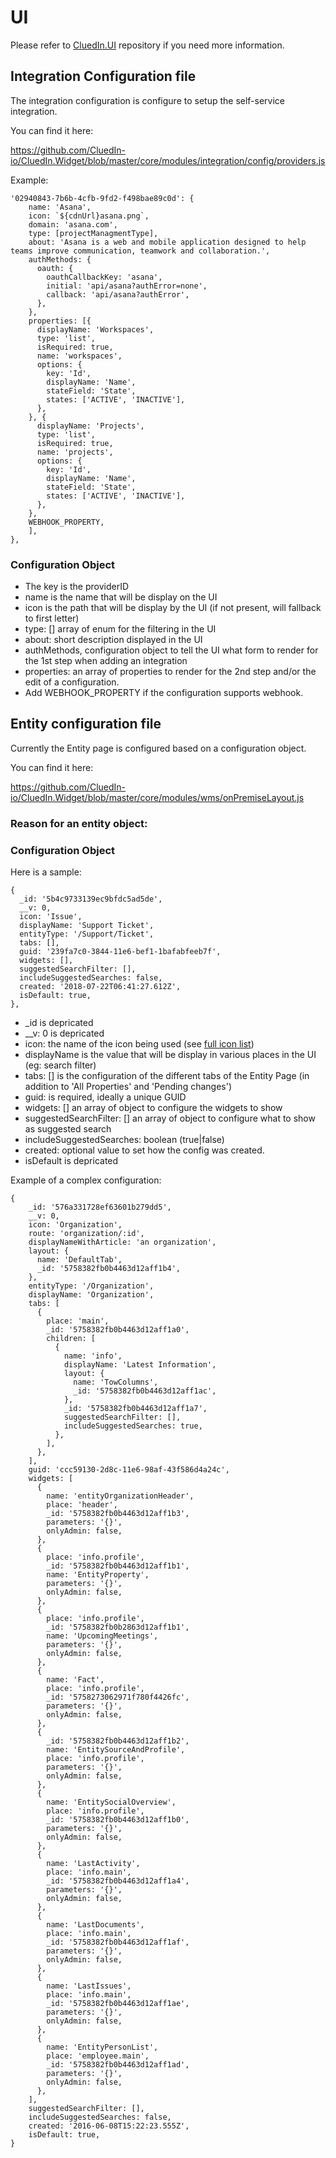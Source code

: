 # UI

Please refer to [CluedIn.UI](https://github.com/CluedIn-io/CluedIn.Widget) repository if you need more information.

## Integration Configuration file

The integration configuration is configure to setup the self-service integration.

You can find it here:

https://github.com/CluedIn-io/CluedIn.Widget/blob/master/core/modules/integration/config/providers.js

Example:

```
'02940843-7b6b-4cfb-9fd2-f498bae89c0d': {
    name: 'Asana',
    icon: `${cdnUrl}asana.png`,
    domain: 'asana.com',
    type: [projectManagmentType],
    about: 'Asana is a web and mobile application designed to help teams improve communication, teamwork and collaboration.',
    authMethods: {
      oauth: {
        oauthCallbackKey: 'asana',
        initial: 'api/asana?authError=none',
        callback: 'api/asana?authError',
      },
    },
    properties: [{
      displayName: 'Workspaces',
      type: 'list',
      isRequired: true,
      name: 'workspaces',
      options: {
        key: 'Id',
        displayName: 'Name',
        stateField: 'State',
        states: ['ACTIVE', 'INACTIVE'],
      },
    }, {
      displayName: 'Projects',
      type: 'list',
      isRequired: true,
      name: 'projects',
      options: {
        key: 'Id',
        displayName: 'Name',
        stateField: 'State',
        states: ['ACTIVE', 'INACTIVE'],
      },
    },
    WEBHOOK_PROPERTY,
    ],
},
```

### Configuration Object

- The key is the providerID
- name is the name that will be display on the UI
- icon is the path that will be display by the UI (if not present, will fallback to first letter)
- type: [] array of enum for the filtering in the UI
- about: short description displayed in the UI
- authMethods, configuration object to tell the UI what form to render for the 1st step when adding an integration
- properties: an array of properties to render for the 2nd step and/or the edit of a configuration.
- Add WEBHOOK_PROPERTY if the configuration supports webhook.

## Entity configuration file

Currently the Entity page is configured based on a configuration object.

You can find it here:

https://github.com/CluedIn-io/CluedIn.Widget/blob/master/core/modules/wms/onPremiseLayout.js

### Reason for an entity object:

### Configuration Object

Here is a sample:

```
{
  _id: '5b4c9733139ec9bfdc5ad5de',
  __v: 0,
  icon: 'Issue',
  displayName: 'Support Ticket',
  entityType: '/Support/Ticket',
  tabs: [],
  guid: '239fa7c0-3844-11e6-bef1-1bafabfeeb7f',
  widgets: [],
  suggestedSearchFilter: [],
  includeSuggestedSearches: false,
  created: '2018-07-22T06:41:27.612Z',
  isDefault: true,
},
```

- _id is depricated
- __v: 0 is depricated
- icon: the name of the icon being used (see [full icon list](http://www.uxilab.eu/components/icons))
- displayName is the value that will be display in various places in the UI (eg: search filter)
- tabs: [] is the configuration of the different tabs of the Entity Page (in addition to 'All Properties' and 'Pending changes')
- guid: is required, ideally a unique GUID
- widgets: [] an array of object to configure the widgets to show
- suggestedSearchFilter: [] an array of object to configure what to show as suggested search
- includeSuggestedSearches: boolean (true|false) 
- created: optional value to set how the config was created.
- isDefault is depricated

Example of a complex configuration:

```
{
    _id: '576a331728ef63601b279dd5',
    __v: 0,
    icon: 'Organization',
    route: 'organization/:id',
    displayNameWithArticle: 'an organization',
    layout: {
      name: 'DefaultTab',
      _id: '5758382fb0b4463d12aff1b4',
    },
    entityType: '/Organization',
    displayName: 'Organization',
    tabs: [
      {
        place: 'main',
        _id: '5758382fb0b4463d12aff1a0',
        children: [
          {
            name: 'info',
            displayName: 'Latest Information',
            layout: {
              name: 'TowColumns',
              _id: '5758382fb0b4463d12aff1ac',
            },
            _id: '5758382fb0b4463d12aff1a7',
            suggestedSearchFilter: [],
            includeSuggestedSearches: true,
          },
        ],
      },
    ],
    guid: 'ccc59130-2d8c-11e6-98af-43f586d4a24c',
    widgets: [
      {
        name: 'entityOrganizationHeader',
        place: 'header',
        _id: '5758382fb0b4463d12aff1b3',
        parameters: '{}',
        onlyAdmin: false,
      },
      {
        place: 'info.profile',
        _id: '5758382fb0b4463d12aff1b1',
        name: 'EntityProperty',
        parameters: '{}',
        onlyAdmin: false,
      },
      {
        place: 'info.profile',
        _id: '5758382fb0b2863d12aff1b1',
        name: 'UpcomingMeetings',
        parameters: '{}',
        onlyAdmin: false,
      },
      {
        name: 'Fact',
        place: 'info.profile',
        _id: '5758273062971f780f4426fc',
        parameters: '{}',
        onlyAdmin: false,
      },
      {
        _id: '5758382fb0b4463d12aff1b2',
        name: 'EntitySourceAndProfile',
        place: 'info.profile',
        parameters: '{}',
        onlyAdmin: false,
      },
      {
        name: 'EntitySocialOverview',
        place: 'info.profile',
        _id: '5758382fb0b4463d12aff1b0',
        parameters: '{}',
        onlyAdmin: false,
      },
      {
        name: 'LastActivity',
        place: 'info.main',
        _id: '5758382fb0b4463d12aff1a4',
        parameters: '{}',
        onlyAdmin: false,
      },
      {
        name: 'LastDocuments',
        place: 'info.main',
        _id: '5758382fb0b4463d12aff1af',
        parameters: '{}',
        onlyAdmin: false,
      },
      {
        name: 'LastIssues',
        place: 'info.main',
        _id: '5758382fb0b4463d12aff1ae',
        parameters: '{}',
        onlyAdmin: false,
      },
      {
        name: 'EntityPersonList',
        place: 'employee.main',
        _id: '5758382fb0b4463d12aff1ad',
        parameters: '{}',
        onlyAdmin: false,
      },
    ],
    suggestedSearchFilter: [],
    includeSuggestedSearches: false,
    created: '2016-06-08T15:22:23.555Z',
    isDefault: true,
}
```
